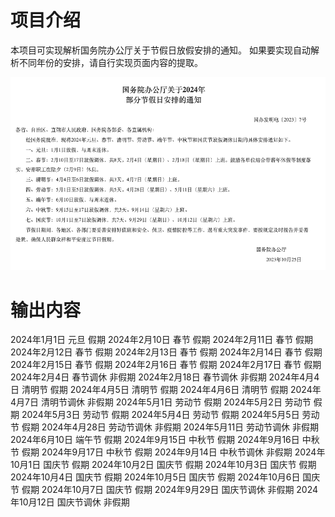 # 项目介绍
本项目可实现解析国务院办公厅关于节假日放假安排的通知。
如果要实现自动解析不同年份的安排，请自行实现页面内容的提取。

![国务院办公厅通知](image.png)

# 输出内容
2024年1月1日 元旦 假期
2024年2月10日 春节 假期
2024年2月11日 春节 假期
2024年2月12日 春节 假期
2024年2月13日 春节 假期
2024年2月14日 春节 假期
2024年2月15日 春节 假期
2024年2月16日 春节 假期
2024年2月17日 春节 假期
2024年2月4日 春节调休 非假期
2024年2月18日 春节调休 非假期
2024年4月4日 清明节 假期
2024年4月5日 清明节 假期
2024年4月6日 清明节 假期
2024年4月7日 清明节调休 非假期
2024年5月1日 劳动节 假期
2024年5月2日 劳动节 假期
2024年5月3日 劳动节 假期
2024年5月4日 劳动节 假期
2024年5月5日 劳动节 假期
2024年4月28日 劳动节调休 非假期
2024年5月11日 劳动节调休 非假期
2024年6月10日 端午节 假期
2024年9月15日 中秋节 假期
2024年9月16日 中秋节 假期
2024年9月17日 中秋节 假期
2024年9月14日 中秋节调休 非假期
2024年10月1日 国庆节 假期
2024年10月2日 国庆节 假期
2024年10月3日 国庆节 假期
2024年10月4日 国庆节 假期
2024年10月5日 国庆节 假期
2024年10月6日 国庆节 假期
2024年10月7日 国庆节 假期
2024年9月29日 国庆节调休 非假期
2024年10月12日 国庆节调休 非假期